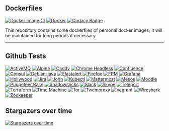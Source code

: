 ## Dockerfiles

[![Docker Image CI](https://github.com/buluma/docker-test/actions/workflows/docker.yml/badge.svg)](https://github.com/buluma/docker-test/actions/workflows/docker.yml) [![Docker](https://github.com/buluma/docker-test/actions/workflows/docker-publish.yml/badge.svg)](https://github.com/buluma/docker-test/actions/workflows/docker-publish.yml) [![Codacy Badge](https://app.codacy.com/project/badge/Grade/2879a7c83ffb496284d69ec3b92c7df7)](https://www.codacy.com/gh/buluma/docker-test/dashboard?utm_source=github.com&amp;utm_medium=referral&amp;utm_content=buluma/docker-test&amp;utm_campaign=Badge_Grade)

This repository contains some dockerfiles of personal docker images; It will be maintained for long periods if necessary.

---
## Github Tests

[![ActiveMQ](https://github.com/buluma/docker-test/actions/workflows/activemq.yaml/badge.svg)](https://github.com/buluma/docker-test/actions/workflows/activemq.yaml) [![Alpine](https://github.com/buluma/docker-test/actions/workflows/alpine.yaml/badge.svg)](https://github.com/buluma/docker-test/actions/workflows/alpine.yaml) [![Caddy](https://github.com/buluma/docker-test/actions/workflows/caddy.yaml/badge.svg)](https://github.com/buluma/docker-test/actions/workflows/caddy.yaml) [![Chrome Headless](https://github.com/buluma/docker-test/actions/workflows/chrome-headless.yaml/badge.svg)](https://github.com/buluma/docker-test/actions/workflows/chrome-headless.yaml) [![Confluence](https://github.com/buluma/docker-test/actions/workflows/confluence.yaml/badge.svg)](https://github.com/buluma/docker-test/actions/workflows/confluence.yaml) [![Consul](https://github.com/buluma/dockerfiles/actions/workflows/consul.yaml/badge.svg)](https://github.com/buluma/dockerfiles/actions/workflows/consul.yaml) [![Debian-java](https://github.com/buluma/dockerfiles/actions/workflows/debian-java.yaml/badge.svg)](https://github.com/buluma/dockerfiles/actions/workflows/debian-java.yaml) [![Elastalert](https://github.com/buluma/docker-test/actions/workflows/elastalert.yaml/badge.svg)](https://github.com/buluma/docker-test/actions/workflows/elastalert.yaml) [![Firefox](https://github.com/buluma/dockerfiles/actions/workflows/firefox.yaml/badge.svg)](https://github.com/buluma/dockerfiles/actions/workflows/firefox.yaml) [![FPM](https://github.com/buluma/docker-test/actions/workflows/fpm.yaml/badge.svg)](https://github.com/buluma/docker-test/actions/workflows/fpm.yaml) [![Grafana](https://github.com/buluma/dockerfiles/actions/workflows/grafana.yaml/badge.svg)](https://github.com/buluma/dockerfiles/actions/workflows/grafana.yaml) [![Hollywood](https://github.com/buluma/dockerfiles/actions/workflows/hollywood.yaml/badge.svg)](https://github.com/buluma/dockerfiles/actions/workflows/hollywood.yaml) [![Jira](https://github.com/buluma/docker-test/actions/workflows/jira.yaml/badge.svg)](https://github.com/buluma/docker-test/actions/workflows/jira.yaml) [![John](https://github.com/buluma/dockerfiles/actions/workflows/john.yaml/badge.svg)](https://github.com/buluma/dockerfiles/actions/workflows/john.yaml) [![Kubectl](https://github.com/buluma/dockerfiles/actions/workflows/docker-kubectl.yaml/badge.svg)](https://github.com/buluma/dockerfiles/actions/workflows/docker-kubectl.yaml) [![Mattermost](https://github.com/buluma/docker-test/actions/workflows/mattermost.yaml/badge.svg)](https://github.com/buluma/docker-test/actions/workflows/mattermost.yaml) [![Mesos](https://github.com/buluma/dockerfiles/actions/workflows/mesos.yaml/badge.svg)](https://github.com/buluma/dockerfiles/actions/workflows/mesos.yaml) [![Moodle](https://github.com/buluma/dockerfiles/actions/workflows/moodle.yaml/badge.svg)](https://github.com/buluma/dockerfiles/actions/workflows/moodle.yaml) [![Puppeteer Base](https://github.com/buluma/docker-test/actions/workflows/puppeteer-base.yaml/badge.svg)](https://github.com/buluma/docker-test/actions/workflows/puppeteer-base.yaml) [![Shadowsocks](https://github.com/buluma/dockerfiles/actions/workflows/shadowsocks.yaml/badge.svg)](https://github.com/buluma/dockerfiles/actions/workflows/shadowsocks.yaml) [![Slack](https://github.com/buluma/dockerfiles/actions/workflows/slack.yaml/badge.svg)](https://github.com/buluma/dockerfiles/actions/workflows/slack.yaml) [![Skype](https://github.com/buluma/dockerfiles/actions/workflows/skype.yaml/badge.svg)](https://github.com/buluma/dockerfiles/actions/workflows/skype.yaml) [![Teleport](https://github.com/buluma/docker-test/actions/workflows/teleport.yaml/badge.svg)](https://github.com/buluma/docker-test/actions/workflows/teleport.yaml) [![Terraform](https://github.com/buluma/dockerfiles/actions/workflows/terraform.yaml/badge.svg)](https://github.com/buluma/dockerfiles/actions/workflows/terraform.yaml) [![Time Machine](https://github.com/buluma/docker-test/actions/workflows/time-machine.yaml/badge.svg)](https://github.com/buluma/docker-test/actions/workflows/time-machine.yaml) [![Tor](https://github.com/buluma/docker-test/actions/workflows/tor.yaml/badge.svg)](https://github.com/buluma/docker-test/actions/workflows/tor.yaml) [![Twemproxy](https://github.com/buluma/dockerfiles/actions/workflows/twemproxy.yaml/badge.svg)](https://github.com/buluma/dockerfiles/actions/workflows/twemproxy.yaml) [![Vagrant](https://github.com/buluma/docker-test/actions/workflows/vagrant.yml/badge.svg)](https://github.com/buluma/docker-test/actions/workflows/vagrant.yml) [![Wireshark](https://github.com/buluma/dockerfiles/actions/workflows/wireshark.yaml/badge.svg)](https://github.com/buluma/dockerfiles/actions/workflows/wireshark.yaml) [![Zookeeper](https://github.com/buluma/dockerfiles/actions/workflows/zookeeper.yaml/badge.svg)](https://github.com/buluma/dockerfiles/actions/workflows/zookeeper.yaml)

## Stargazers over time

[![Stargazers over time](https://starchart.cc/buluma/dockerfiles.svg)](https://starchart.cc/buluma/dockerfiles)
